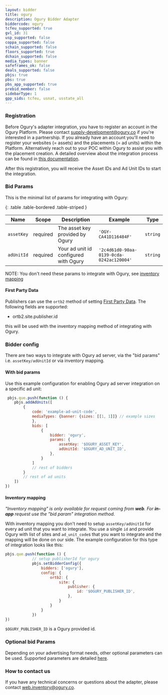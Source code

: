 ```yaml
---
layout: bidder
title: ogury
description: Ogury Bidder Adapter
biddercode: ogury
tcfeu_supported: true
gvl_id: 31
usp_supported: false
coppa_supported: false
schain_supported: false
floors_supported: true
dchain_supported: false
media_types: banner
safeframes_ok: false
deals_supported: false
pbjs: true
pbs: true
pbs_app_supported: true
prebid_member: false
sidebarType: 1
gpp_sids: tcfeu, usnat, usstate_all
---
```

### Registration

Before Ogury's adapter integration, you have to register an account in the Ogury Platform. Please contact <supply-development@ogury.co> if you're interested in a partnership.
If you already have an account you'll need to register your websites (= assets) and the placements (= ad units) within the Platform. Alternatively reach out to your POC within Ogury to assist you with the placement creation.
A detailed overview about the integration process can be found in [this documentation](https://ogury-ltd.gitbook.io/mobile-web/header-bidding/ogury-prebid.js-adapter-integration).

 After this registration, you will receive the Asset IDs and Ad Unit IDs to start the integration.

### Bid Params

This is the minimal list of params for integrating with Ogury:

{: .table .table-bordered .table-striped }

| Name          | Scope    | Description           | Example   | Type      |
|---------------|----------|-----------------------|-----------|-----------|
| `assetKey`    | required | The asset key provided by Ogury   | `'OGY-CA41D116484F'` | `string`  |
| `adUnitId`    | required | Your ad unit id configured with Ogury | `'2c4d61d0-90aa-0139-0cda-0242ac120004'` | `string`  |

NOTE: You don't need these params to integrate with Ogury, see [inventory mapping](#inventory-mapping)

#### First Party Data

Publishers can use the `ortb2` method of setting [First Party Data](https://docs.prebid.org/features/firstPartyData.html).
The following fields are supported:

* ortb2.site.publisher.id

this will be used with the inventory mapping method of integrating with Ogury.

### Bidder config
There are two ways to integrate with Ogury ad server, via the "bid params" i.e. `assetKey/adUnitId` or via inventory mapping.

#### With bid params
Use this example configuration for enabling Ogury ad server integration on a specific ad unit:
```javascript
 pbjs.que.push(function () {
    pbjs.addAdUnits([
        {
            code: 'example-ad-unit-code',
            mediaTypes: {banner: {sizes: [[1, 1]]} // example sizes
            },
            bids: [
                {
                    bidder: 'ogury',
                    params: {
                        assetKey: '$OGURY_ASSET_KEY',
                        adUnitId: '$OGURY_AD_UNIT_ID',
                    },
                }
            ]
            // rest of bidders
        }
        // rest of ad units
    ])
})
```


#### Inventory mapping

_"Inventory mapping" is only available for request coming from **web**. For **in-app** request use the "bid param" integration method._

With inventory mapping you don't need to setup `assetKey/adUnitId` for every ad unit that you want to integrate. You use a single `id` and provide Ogury with list of sites and `ad_unit_code`s that you want to integrate and the mapping will be done on our side.
The example configuration for this type of integration looks like this:
```javascript
pbjs.que.push(function () {
            // setup publisherId for ogury
            pbjs.setBidderConfig({
                bidders: ['ogury'],
                config: {
                    ortb2: {
                        site: {
                            publisher: {
                                id: '$OGURY_PUBLISHER_ID',
                            },
                        }
                    }
                }
            })
})
````
`$OGURY_PUBLISHER_ID` is a Ogury provided id. 


### Optional bid Params

Depending on your advertising format needs, other optional parameters can be used. Supported parameters are detailed [here](https://ogury-ltd.gitbook.io/mobile-web/header-bidding/ogury-prebid.js-adapter-integration#optional-configuration).

### How to contact us

If you have any technical concerns or questions about the adapter, please contact <web.inventory@ogury.co>.
